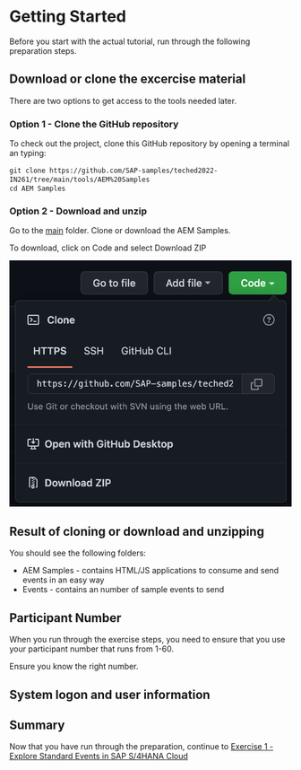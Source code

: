 # Getting Started

Before you start with the actual tutorial, run through the following preparation steps.

## Download or clone the excercise material

There are two options to get access to the tools needed later. 

### Option 1 - Clone the GitHub repository

To check out the project, clone this GitHub repository by opening a terminal an typing:

```
git clone https://github.com/SAP-samples/teched2022-IN261/tree/main/tools/AEM%20Samples
cd AEM Samples
```

### Option 2 - Download and unzip

Go to the [main](https://github.com/SAP-samples/teched2022-IN261/tree/main) folder. Clone or download the AEM Samples.

To download, click on Code and select Download ZIP

![Download ZIP](/./images/IN261-4.png)

## Result of cloning or download and unzipping

You should see the following folders:

- AEM Samples - contains HTML/JS applications to consume and send events in an easy way
- Events - contains an number of sample events to send

## Participant Number

When you run through the exercise steps, you need to ensure that you use your participant number that runs from 1-60.

Ensure you know the right number.

## System logon and user information

## Summary

Now that you have run through the preparation, continue to [Exercise 1 - Explore Standard Events in SAP S/4HANA Cloud](../ex1/README.md)
